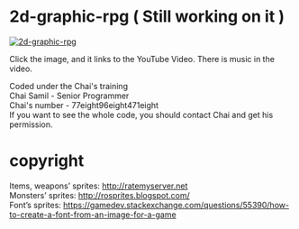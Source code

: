 # 2d-graphic-rpg ( Still working on it )
[![2d-graphic-rpg](https://img.youtube.com/vi/nyLiwokZ3MY/0.jpg)](https://www.youtube.com/watch?v=nyLiwokZ3MY)

Click the image, and it links to the YouTube Video. There is music in the video. <br />

Coded under the Chai's training<br />
Chai Samil - Senior Programmer<br />
Chai's number - 77eight96eight471eight<br />
If you want to see the whole code, you should contact Chai and get his permission.<br />

# copyright
Items, weapons’ sprites:
http://ratemyserver.net<br />
Monsters’ sprites:
http://rosprites.blogspot.com/<br />
Font’s sprites:
https://gamedev.stackexchange.com/questions/55390/how-to-create-a-font-from-an-image-for-a-game<br />

